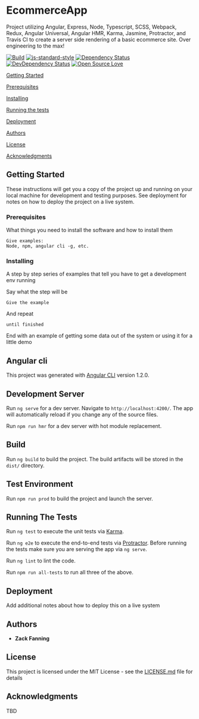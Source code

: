 # EcommerceApp


Project utilizing Angular, Express, Node, Typescript, SCSS, Webpack, Redux, Angular Universal, Angular HMR, Karma, Jasmine, Protractor, and Travis CI to create a server side rendering of a basic ecommerce site. Over engineering to the max!


[![Build](https://travis-ci.org/zackluckyf/ecommerce-app.svg?branch=master)](https://travis-ci.org/zackluckyf/ecommerce-app)
[![js-standard-style](https://img.shields.io/badge/code%20style-standard-brightgreen.svg)](http://standardjs.com/)
[![Dependency Status](https://david-dm.org/boennemann/badges.svg)](https://david-dm.org/boennemann/badges)
[![DevDependency Status](https://david-dm.org/boennemann/badges/dev-status.svg)](https://david-dm.org/boennemann/badges#info=devDependencies)
[![Open Source Love](https://badges.frapsoft.com/os/mit/mit.svg?v=102)](https://github.com/ellerbrock/open-source-badge/)


[Getting Started](#getting-started)

[Prerequisites](#prerequisites)

[Installing](#installing)

[Running the tests](#running-the-tests)

[Deployment](#deployment)

[Authors](#authors)

[License](#license)

[Acknowledgments](#acknowledgments)

## Getting Started

These instructions will get you a copy of the project up and running on your local machine for development and testing purposes. See deployment for notes on how to deploy the project on a live system.

### Prerequisites

What things you need to install the software and how to install them

```
Give examples:
Node, npm, angular cli -g, etc.
```

### Installing

A step by step series of examples that tell you have to get a development env running

Say what the step will be

```
Give the example
```

And repeat

```
until finished
```

End with an example of getting some data out of the system or using it for a little demo

## Angular cli

This project was generated with [Angular CLI](https://github.com/angular/angular-cli) version 1.2.0.

## Development Server

Run `ng serve` for a dev server. Navigate to `http://localhost:4200/`. The app will automatically reload if you change any of the source files.

Run `npm run hmr` for a dev server with hot module replacement.

## Build

Run `ng build` to build the project. The build artifacts will be stored in the `dist/` directory.

## Test Environment

Run `npm run prod` to build the project and launch the server. 

## Running The Tests

Run `ng test` to execute the unit tests via [Karma](https://karma-runner.github.io).

Run `ng e2e` to execute the end-to-end tests via [Protractor](http://www.protractortest.org/).
Before running the tests make sure you are serving the app via `ng serve`.

Run `ng lint` to lint the code.

Run `npm run all-tests` to run all three of the above.

## Deployment

Add additional notes about how to deploy this on a live system

## Authors

* **Zack Fanning** 

## License

This project is licensed under the MIT License - see the [LICENSE.md](LICENSE.md) file for details

## Acknowledgments

TBD
